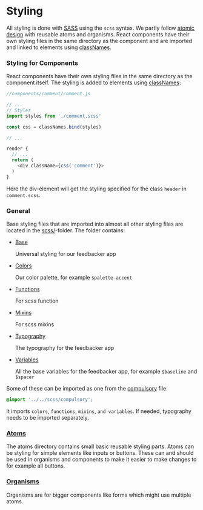 # Styling

All styling is done with [SASS](https://sass-lang.com/) using the `scss` syntax. We partly follow [atomic design](https://bradfrost.com/blog/post/atomic-web-design/) with reusable atoms and organisms.
React components have their own styling files in the same directory as the component and are imported and linked to elements using [classNames](https://github.com/JedWatson/classnames).

### Styling for Components 

React components have their own styling files in the same directory as the component itself. The styling is added to elements using [classNames](https://github.com/JedWatson/classnames):

```javascript
//components/comment/comment.js

// ...
// Styles
import styles from './comment.scss'

const css = classNames.bind(styles)

// ...

render {
  // ...
  return (
    <div className={css('comment')}>
  )
}
```

Here the div-element will get the styling specified for the class `header` in `comment.scss`.

### General

Base styling files that are imported into almost all other styling files are located in the [scss/](../client/src/scss)-folder. The folder contains:
- [Base](../client/src/scss/_base.scss)

   Universal styling for our feedbacker app
- [Colors](../client/src/scss/_colors.scss)

   Our color palette, for example `$palette-accent`
- [Functions](../client/src/scss/_functions.scss)

   For scss function
- [Mixins](../client/src/scss/_mixins.scss)

   For scss mixins
- [Typography](../client/src/scss/_typography.scss)

   The typography for the feedbacker app
- [Variables](../client/src/scss/_variables.scss)

   All the base variables for the feedbacker app, for example `$baseline` and `$spacer`


Some of these can be imported as one from the [compulsory](../client/src/scss/_compulsory.scss) file:
```scss
@import '../../scss/compulsory';
```

It imports `colors`, `functions`, `mixins`, `and variables`. If needed, typography needs to be imported separately.

### [Atoms](../client/src/scss/atoms/)

The atoms directory contains small basic reusable styling parts. Atoms can be styling for simple elements like inputs or buttons.
These can and should be used in organisms and components to make it easier to make changes to for example all buttons.

### [Organisms](../client/src/scss/organisms)

Organisms are for bigger components like forms which might use multiple atoms.


